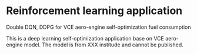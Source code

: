 # Reinforcement learning application
Double DQN, DDPG for VCE aero-engine self-optimization fuel consumption

This is  a deep learning self-optimization application base on VCE aero-engine model. The model is from XXX institude and cannot be published.
